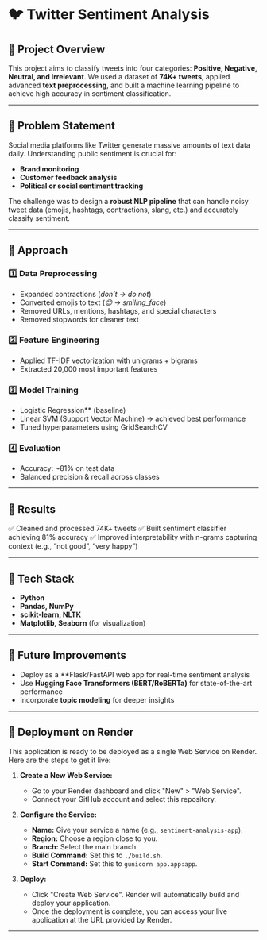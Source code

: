 

# 🐦 Twitter Sentiment Analysis

## 📌 Project Overview

This project aims to classify tweets into four categories: **Positive, Negative, Neutral, and Irrelevant**.
We used a dataset of **74K+ tweets**, applied advanced **text preprocessing**, and built a machine learning pipeline to achieve high accuracy in sentiment classification.

---

## 🔹 Problem Statement

Social media platforms like Twitter generate massive amounts of text data daily.
Understanding public sentiment is crucial for:

* **Brand monitoring**
* **Customer feedback analysis**
* **Political or social sentiment tracking**

The challenge was to design a **robust NLP pipeline** that can handle noisy tweet data (emojis, hashtags, contractions, slang, etc.) and accurately classify sentiment.

---

## 🔹 Approach

### 1️⃣ Data Preprocessing

* Expanded contractions (*don’t → do not*)
* Converted emojis to text (*😊 → smiling\_face*)
* Removed URLs, mentions, hashtags, and special characters
* Removed stopwords for cleaner text

### 2️⃣ Feature Engineering

* Applied TF-IDF vectorization with unigrams + bigrams
* Extracted 20,000 most important features

### 3️⃣ Model Training

* Logistic Regression** (baseline)
* Linear SVM (Support Vector Machine) → achieved best performance
* Tuned hyperparameters using GridSearchCV

### 4️⃣ Evaluation

* Accuracy: \~81% on test data
* Balanced precision & recall across classes

---

## 🔹 Results

✅ Cleaned and processed 74K+ tweets
✅ Built sentiment classifier achieving 81% accuracy
✅ Improved interpretability with n-grams capturing context (e.g., “not good”, “very happy”)


---

## 🔹 Tech Stack

* **Python**
* **Pandas, NumPy**
* **scikit-learn, NLTK**
* **Matplotlib, Seaborn** (for visualization)

---

## 🔹 Future Improvements

* Deploy as a **Flask/FastAPI web app for real-time sentiment analysis
* Use **Hugging Face Transformers (BERT/RoBERTa)** for state-of-the-art performance
* Incorporate **topic modeling** for deeper insights

---

## 🚀 Deployment on Render

This application is ready to be deployed as a single Web Service on Render. Here are the steps to get it live:

1.  **Create a New Web Service:**
    *   Go to your Render dashboard and click "New" > "Web Service".
    *   Connect your GitHub account and select this repository.

2.  **Configure the Service:**
    *   **Name:** Give your service a name (e.g., `sentiment-analysis-app`).
    *   **Region:** Choose a region close to you.
    *   **Branch:** Select the main branch.
    *   **Build Command:** Set this to `./build.sh`.
    *   **Start Command:** Set this to `gunicorn app.app:app`.

3.  **Deploy:**
    *   Click "Create Web Service". Render will automatically build and deploy your application.
    *   Once the deployment is complete, you can access your live application at the URL provided by Render.

---

